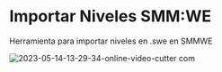 # Importar Niveles SMM:WE
Herramienta para importar niveles en .swe en SMMWE

![2023-05-14-13-29-34-_online-video-cutter com_](https://github.com/HeXpp/importar-niveles-smmwe/assets/97027903/8b10fd3a-cc1e-40d9-80a2-db52737d873f)
